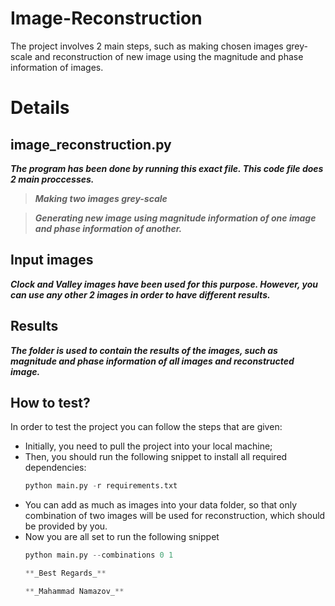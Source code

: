 # Image-Reconstruction
The project involves 2 main steps, such as making chosen images grey-scale and reconstruction of new image using the magnitude and phase information of images.

# Details

## image_reconstruction.py

_**The program has been done by running this exact file. This code file does 2 main proccesses.**_

  > **_Making two images grey-scale_**
  
  > **_Generating new image using magnitude information of one image and phase information of another._**
  
 ## Input images
 
 **_Clock and Valley images have been used for this purpose. However, you can use any other 2 images in order to have different results._**
 
 ## Results
 
 **_The folder is used to contain the results of the images, such as magnitude and phase information of all images and reconstructed image._**
 
 ## How to test?
  In order to test the project you can follow the steps that are given: 
* Initially, you need to pull the project into your local machine; 
* Then, you should run the following snippet to install all required dependencies: 
  ```python
  python main.py -r requirements.txt
* You can add as much as images into your data folder, so that only combination of two images will be used for reconstruction, which should be provided by you.
* Now you are all set to run the following snippet 
  ```python
  python main.py --combinations 0 1
  
  **_Best Regards_**
  
  **_Mahammad Namazov_**
